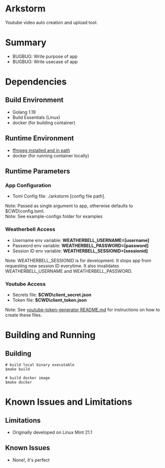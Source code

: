 # Arkstorm
Youtube video auto creation and upload tool.

# Summary

- BUGBUG: Write purpose of app
- BUGBUG: Write usecase of app

# Dependencies

## Build Environment

- Golang 1.19
- Build Essentials (Linux)
- docker (for building container)

## Runtime Environment

- [ffmpeg installed and in path](https://ffmpeg.org/download.html)
- docker (for running container locally)

## Runtime Parameters

### App Configuration
- Toml Config file: ./arkstorm [config file path]. 

Note: Passed as single argument to app, otherwise defaults to $CWD\config.toml.<br>
Note: See example-configs folder for examples

### Weatherbell Access  
- Username env variable: **WEATHERBELL_USERNAME=[username]**
- Password env variable: **WEATHERBELL_PASSWORD=[password]**
- Session ID env variable: **WEATHERBELL_SESSIONID=[sessionid]**

Note: WEATHERBELL_SESSIONID is for development. It stops app from requesting new session ID everytime. It also invalidates WEATHERBELL_USERNAME and WEATHERBELL_PASSWORD.

### Youtube Access
- Secrets file: **$CWD\client_secret.json**
- Token file: **$CWD\client_token.json**

Note: See [youtube-token-generator README.md](youtube-token-generator/README.md) for instructions on how to create these files.

# Building and Running

## Building

```
# build local binary executable
$make build

# build docker image
$make docker
```

###

# Known Issues and Limitations

## Limitations

- Originally developed on Linux Mint 21.1

## Known Issues 

- None!, it's perfect





